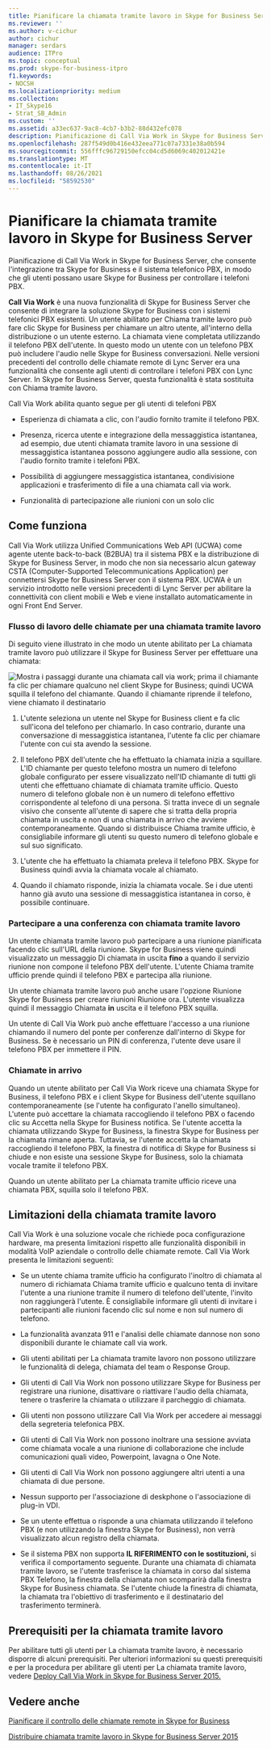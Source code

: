 ```yaml
---
title: Pianificare la chiamata tramite lavoro in Skype for Business Server
ms.reviewer: ''
ms.author: v-cichur
author: cichur
manager: serdars
audience: ITPro
ms.topic: conceptual
ms.prod: skype-for-business-itpro
f1.keywords:
- NOCSH
ms.localizationpriority: medium
ms.collection:
- IT_Skype16
- Strat_SB_Admin
ms.custom: ''
ms.assetid: a33ec637-9ac8-4cb7-b3b2-88d432efc078
description: Pianificazione di Call Via Work in Skype for Business Server, che consente l'integrazione tra Skype for Business e il sistema telefonico PBX, in modo che gli utenti possano usare Skype for Business per controllare i telefoni PBX.
ms.openlocfilehash: 287f549d0b416e432eea771c07a7331e38a0b594
ms.sourcegitcommit: 556fffc96729150efcc04cd5d6069c402012421e
ms.translationtype: MT
ms.contentlocale: it-IT
ms.lasthandoff: 08/26/2021
ms.locfileid: "58592530"
---
```

# <a name="plan-for-call-via-work-in-skype-for-business-server"></a>Pianificare la chiamata tramite lavoro in Skype for Business Server
 
Pianificazione di Call Via Work in Skype for Business Server, che consente l'integrazione tra Skype for Business e il sistema telefonico PBX, in modo che gli utenti possano usare Skype for Business per controllare i telefoni PBX.
  
 **Call Via Work** è una nuova funzionalità di Skype for Business Server che consente di integrare la soluzione Skype for Business con i sistemi telefonici PBX esistenti. Un utente abilitato per Chiama tramite lavoro può fare clic Skype for Business per chiamare un altro utente, all'interno della distribuzione o un utente esterno. La chiamata viene completata utilizzando il telefono PBX dell'utente. In questo modo un utente con un telefono PBX può includere l'audio nelle Skype for Business conversazioni. Nelle versioni precedenti del controllo delle chiamate remote di Lync Server era una funzionalità che consente agli utenti di controllare i telefoni PBX con Lync Server. In Skype for Business Server, questa funzionalità è stata sostituita con Chiama tramite lavoro.
  
Call Via Work abilita quanto segue per gli utenti di telefoni PBX
  
- Esperienza di chiamata a clic, con l'audio fornito tramite il telefono PBX.
    
- Presenza, ricerca utente e integrazione della messaggistica istantanea, ad esempio, due utenti chiamata tramite lavoro in una sessione di messaggistica istantanea possono aggiungere audio alla sessione, con l'audio fornito tramite i telefoni PBX.
    
- Possibilità di aggiungere messaggistica istantanea, condivisione applicazioni e trasferimento di file a una chiamata call via work.
    
- Funzionalità di partecipazione alle riunioni con un solo clic
    
## <a name="how-it-works"></a>Come funziona

Call Via Work utilizza Unified Communications Web API (UCWA) come agente utente back-to-back (B2BUA) tra il sistema PBX e la distribuzione di Skype for Business Server, in modo che non sia necessario alcun gateway CSTA (Computer-Supported Telecommunications Application) per connettersi Skype for Business Server con il sistema PBX. UCWA è un servizio introdotto nelle versioni precedenti di Lync Server per abilitare la connettività con client mobili e Web e viene installato automaticamente in ogni Front End Server.
  
### <a name="call-workflow-for-a-call-via-work-call"></a>Flusso di lavoro delle chiamate per una chiamata tramite lavoro

Di seguito viene illustrato in che modo un utente abilitato per La chiamata tramite lavoro può utilizzare il Skype for Business Server per effettuare una chiamata:
  
![Mostra i passaggi durante una chiamata call via work; prima il chiamante fa clic per chiamare qualcuno nel client Skype for Business; quindi UCWA squilla il telefono del chiamante. Quando il chiamante riprende il telefono, viene chiamato il destinatario](../../media/050e88ed-e18e-40c0-84d5-b17fe40c305a.jpg)
  
1. L'utente seleziona un utente nel Skype for Business client e fa clic sull'icona del telefono per chiamarlo. In caso contrario, durante una conversazione di messaggistica istantanea, l'utente fa clic per chiamare l'utente con cui sta avendo la sessione.
    
2. Il telefono PBX dell'utente che ha effettuato la chiamata inizia a squillare. L'ID chiamante per questo telefono mostra un numero di telefono globale configurato per essere visualizzato nell'ID chiamante di tutti gli utenti che effettuano chiamate di chiamata tramite ufficio. Questo numero di telefono globale non è un numero di telefono effettivo corrispondente al telefono di una persona. Si tratta invece di un segnale visivo che consente all'utente di sapere che si tratta della propria chiamata in uscita e non di una chiamata in arrivo che avviene contemporaneamente. Quando si distribuisce Chiama tramite ufficio, è consigliabile informare gli utenti su questo numero di telefono globale e sul suo significato.
    
3. L'utente che ha effettuato la chiamata preleva il telefono PBX. Skype for Business quindi avvia la chiamata vocale al chiamato. 
    
4. Quando il chiamato risponde, inizia la chiamata vocale. Se i due utenti hanno già avuto una sessione di messaggistica istantanea in corso, è possibile continuare.
    
### <a name="joining-a-conference-with-call-via-work"></a>Partecipare a una conferenza con chiamata tramite lavoro

Un utente chiamata tramite lavoro può partecipare a una riunione pianificata facendo clic sull'URL della riunione. Skype for Business viene quindi visualizzato un messaggio Di chiamata in uscita **fino** a quando il servizio riunione non compone il telefono PBX dell'utente. L'utente Chiama tramite ufficio prende quindi il telefono PBX e partecipa alla riunione.
  
Un utente chiamata tramite lavoro  può anche usare l'opzione Riunione Skype for Business per creare riunioni Riunione ora. L'utente visualizza quindi il messaggio Chiamata **in** uscita e il telefono PBX squilla.
  
Un utente di Call Via Work può anche effettuare l'accesso a una riunione chiamando il numero del ponte per conferenze dall'interno di Skype for Business. Se è necessario un PIN di conferenza, l'utente deve usare il telefono PBX per immettere il PIN.
  
### <a name="incoming-calls"></a>Chiamate in arrivo

Quando un utente abilitato per Call Via Work riceve una chiamata Skype for Business, il telefono PBX e i client Skype for Business dell'utente squillano contemporaneamente (se l'utente ha configurato l'anello simultaneo). L'utente può accettare la chiamata raccogliendo  il telefono PBX o facendo clic su Accetta nella Skype for Business notifica. Se l'utente accetta la chiamata utilizzando Skype for Business, la finestra Skype for Business per la chiamata rimane aperta. Tuttavia, se l'utente accetta la chiamata raccogliendo il telefono PBX, la finestra di notifica di Skype for Business si chiude e non esiste una sessione Skype for Business, solo la chiamata vocale tramite il telefono PBX.
  
Quando un utente abilitato per La chiamata tramite ufficio riceve una chiamata PBX, squilla solo il telefono PBX.
  
## <a name="limitations-of-call-via-work"></a>Limitazioni della chiamata tramite lavoro

Call Via Work è una soluzione vocale che richiede poca configurazione hardware, ma presenta limitazioni rispetto alle funzionalità disponibili in modalità VoIP aziendale o controllo delle chiamate remote. Call Via Work presenta le limitazioni seguenti:
  
- Se un utente chiama tramite ufficio ha configurato l'inoltro di chiamata al numero di richiamata Chiama tramite ufficio e qualcuno tenta di invitare l'utente a una riunione tramite il numero di telefono dell'utente, l'invito non raggiungerà l'utente. È consigliabile informare gli utenti di invitare i partecipanti alle riunioni facendo clic sul nome e non sul numero di telefono. 
    
- La funzionalità avanzata 911 e l'analisi delle chiamate dannose non sono disponibili durante le chiamate call via work.
    
- Gli utenti abilitati per La chiamata tramite lavoro non possono utilizzare le funzionalità di delega, chiamata del team o Response Group.
    
- Gli utenti di Call Via Work non possono utilizzare Skype for Business per registrare una riunione, disattivare o riattivare l'audio della chiamata, tenere o trasferire la chiamata o utilizzare il parcheggio di chiamata.
    
- Gli utenti non possono utilizzare Call Via Work per accedere ai messaggi della segreteria telefonica PBX.
    
- Gli utenti di Call Via Work non possono inoltrare una sessione avviata come chiamata vocale a una riunione di collaborazione che include comunicazioni quali video, Powerpoint, lavagna o One Note.
    
- Gli utenti di Call Via Work non possono aggiungere altri utenti a una chiamata di due persone.
    
- Nessun supporto per l'associazione di deskphone o l'associazione di plug-in VDI.
    
- Se un utente effettua o risponde a una chiamata utilizzando il telefono PBX (e non utilizzando la finestra Skype for Business), non verrà visualizzato alcun registro della chiamata.
    
- Se il sistema PBX non supporta **IL RIFERIMENTO con le sostituzioni,** si verifica il comportamento seguente. Durante una chiamata di chiamata tramite lavoro, se l'utente trasferisce la chiamata in corso dal sistema PBX Telefono, la finestra della chiamata non scomparirà dalla finestra Skype for Business chiamata. Se l'utente chiude la finestra di chiamata, la chiamata tra l'obiettivo di trasferimento e il destinatario del trasferimento terminerà. 
    
## <a name="prerequisites-for-call-via-work"></a>Prerequisiti per la chiamata tramite lavoro

Per abilitare tutti gli utenti per La chiamata tramite lavoro, è necessario disporre di alcuni prerequisiti. Per ulteriori informazioni su questi prerequisiti e per la procedura per abilitare gli utenti per La chiamata tramite lavoro, vedere [Deploy Call Via Work in Skype for Business Server 2015.](../../deploy/deploy-call-via-work.md) 
  
## <a name="see-also"></a>Vedere anche

[Pianificare il controllo delle chiamate remote in Skype for Business](remote-call-control.md)
  
[Distribuire chiamata tramite lavoro in Skype for Business Server 2015](../../deploy/deploy-call-via-work.md)

